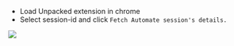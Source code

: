 * Load Unpacked extension in chrome
* Select session-id and click `Fetch Automate session's details.`
<img src="https://i.imgur.com/ec26R5V.png">
